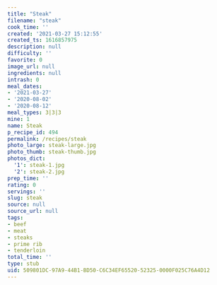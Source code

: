 ```yaml
---
title: "Steak"
filename: "steak"
cook_time: ''
created: '2021-03-27 15:12:55'
created_ts: 1616857975
description: null
difficulty: ''
favorite: 0
image_url: null
ingredients: null
intrash: 0
meal_dates:
- '2021-03-27'
- '2020-08-02'
- '2020-08-12'
meal_types: 3|3|3
mine: 1
name: Steak
p_recipe_id: 494
permalink: /recipes/steak
photo_large: steak-large.jpg
photo_thumb: steak-thumb.jpg
photos_dict:
  '1': steak-1.jpg
  '2': steak-2.jpg
prep_time: ''
rating: 0
servings: ''
slug: steak
source: null
source_url: null
tags:
- beef
- meat
- steaks
- prime rib
- tenderloin
total_time: ''
type: stub
uid: 509801DC-97A9-44B1-BD50-C6C34EF65520-52325-0000F025C76A4D12
---
```

<div class="large-8 medium-7 columns" id="writeup">	</div><!-- #writeup -->
</div><!-- #row-one -->
<div class="row" id="row-two">	<div class="medium-4 small-5 columns" id="ingredients">	</div>	<div class="medium-6 small-7 columns" id="directions">	</div>